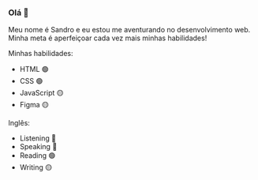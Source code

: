 ### Olá 👋
Meu nome é Sandro e eu estou me aventurando no desenvolvimento web. Minha meta é aperfeiçoar cada vez mais minhas habilidades!  

Minhas habilidades:
+ HTML 🟢
+ CSS 🟢
+ JavaScript 🟡
+ Figma 🟡

Inglês:
+ Listening 🔴
+ Speaking 🔴
+ Reading 🟢
+ Writing 🟡
